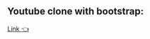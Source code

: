 ## Youtube clone with bootstrap:
[Link :point_left:](https://github.com/MohamedSeleem1995/Youtube_Clone)
